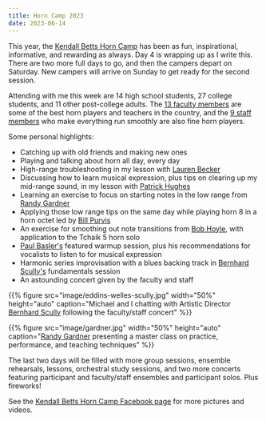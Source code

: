 ```yaml
---
title: Horn Camp 2023
date: 2023-06-14
---
```


This year, the [Kendall Betts Horn Camp](https://horncamp.org) has been as fun, inspirational, informative, and rewarding as always. Day 4 is wrapping up as I write this. There are two more full days to go, and then the campers depart on Saturday. New campers will arrive on Sunday to get ready for the second session.

Attending with me this week are 14 high school students, 27 college students, and 11 other post-college adults. The [13 faculty members](https://horncamp.org/faculty) are some of the best horn players and teachers in the country, and the [9 staff members](https://horncamp.org/staff) who make everything run smoothly are also fine horn players.

Some personal highlights:

- Catching up with old friends and making new ones
- Playing and talking about horn all day, every day
- High-range troubleshooting in my lesson with [Lauren Becker](https://horncamp.org/faculty/lauren-becker)
- Discussing how to learn musical expression, plus tips on clearing up my mid-range sound, in my lesson with [Patrick Hughes](https://horncamp.org/faculty/patrick-hughes)
- Learning an exercise to focus on starting notes in the low range from [Randy Gardner](https://horncamp.org/faculty/randy-gardner)
- Applying those low range tips on the same day while playing horn 8 in a horn octet led by [Bill Purvis](https://horncamp.org/faculty/william-purvis)
- An exercise for smoothing out note transitions from [Bob Hoyle](https://horncamp.org/faculty/robert-hoyle), with application to the Tchaik 5 horn solo
- [Paul Basler's](https://horncamp.org/faculty/paul-basler) featured warmup session, plus his recommendations for vocalists to listen to for musical expression
- Harmonic series improvisation with a blues backing track in [Bernhard Scully's](https://horncamp.org/faculty/bernhard-scully) fundamentals session
- An astounding concert given by the faculty and staff

{{% figure
  src="image/eddins-welles-scully.jpg" 
  width="50%"
  height="auto"
  caption="Michael and I chatting with Artistic Director [Bernhard Scully](https://horncamp.org/bernhard-scully) following the faculty/staff concert"
%}}

{{% figure
  src="image/gardner.jpg" 
  width="50%"
  height="auto"
  caption="[Randy Gardner](https://horncamp.org/faculty/randy-gardner) presenting a master class on practice, performance, and teaching techniques"
%}}

The last two days will be filled with more group sessions, ensemble rehearsals, lessons, orchestral study sessions, and two more concerts featuring participant and faculty/staff ensembles and participant solos. Plus fireworks!

See the [Kendall Betts Horn Camp Facebook page](https://www.facebook.com/CormontMusic) for more pictures and videos.
